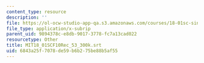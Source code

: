 ```yaml
---
content_type: resource
description: ''
file: https://ol-ocw-studio-app-qa.s3.amazonaws.com/courses/18-01sc-single-variable-calculus-fall-2010/6843a25f7078de59b6b275be88b5af55_MIT18_01SCF10Rec_53_300k.srt
file_type: application/x-subrip
parent_uid: 9894378c-e8db-9017-3778-fc7a13cad022
resourcetype: Other
title: MIT18_01SCF10Rec_53_300k.srt
uid: 6843a25f-7078-de59-b6b2-75be88b5af55
---
```

